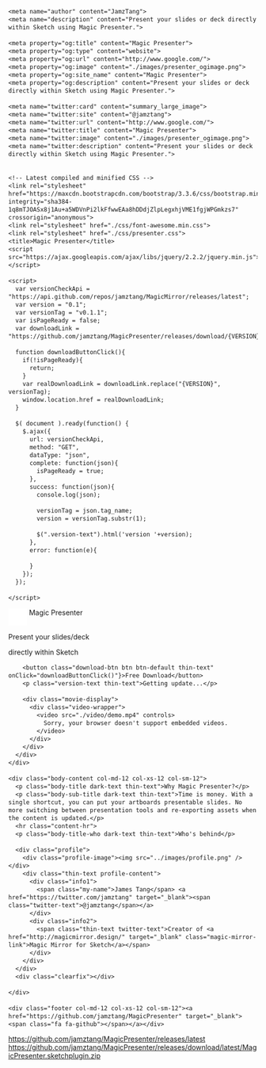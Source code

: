 <!DOCTYPE html>
<html lang="en">
  <head>
    <meta charset="utf-8">
    <meta http-equiv="X-UA-Compatible" content="chrome=1">
    <meta name="viewport" content="width=device-width, initial-scale=1">

    <meta name="author" content="JamzTang">
    <meta name="description" content="Present your slides or deck directly within Sketch using Magic Presenter.">

    <meta property="og:title" content="Magic Presenter">
    <meta property="og:type" content="website">
    <meta property="og:url" content="http://www.google.com/">
    <meta property="og:image" content="./images/presenter_ogimage.png">
    <meta property="og:site_name" content="Magic Presenter">
    <meta property="og:description" content="Present your slides or deck directly within Sketch using Magic Presenter.">

    <meta name="twitter:card" content="summary_large_image">
    <meta name="twitter:site" content="@jamztang">
    <meta name="twitter:url" content="http://www.google.com/">
    <meta name="twitter:title" content="Magic Presenter">
    <meta name="twitter:image" content="./images/presenter_ogimage.png">
    <meta name="twitter:description" content="Present your slides or deck directly within Sketch using Magic Presenter.">

    
    <!-- Latest compiled and minified CSS -->
    <link rel="stylesheet" href="https://maxcdn.bootstrapcdn.com/bootstrap/3.3.6/css/bootstrap.min.css" integrity="sha384-1q8mTJOASx8j1Au+a5WDVnPi2lkFfwwEAa8hDDdjZlpLegxhjVME1fgjWPGmkzs7" crossorigin="anonymous">
    <link rel="stylesheet" href="./css/font-awesome.min.css">
    <link rel="stylesheet" href="./css/presenter.css">
    <title>Magic Presenter</title>
    <script src="https://ajax.googleapis.com/ajax/libs/jquery/2.2.2/jquery.min.js"></script>
    
    <script>
      var versionCheckApi = "https://api.github.com/repos/jamztang/MagicMirror/releases/latest";
      var version = "0.1";
      var versionTag = "v0.1.1";
      var isPageReady = false;
      var downloadLink = "https://github.com/jamztang/MagicPresenter/releases/download/{VERSION}/MagicPresenter.sketchplugin.zip";

      function downloadButtonClick(){
        if(!isPageReady){
          return;
        }
        var realDownloadLink = downloadLink.replace("{VERSION}", versionTag);
        window.location.href = realDownloadLink;
      }

      $( document ).ready(function() {
        $.ajax({
          url: versionCheckApi,
          method: "GET",
          dataType: "json",
          complete: function(json){
            isPageReady = true;
          },
          success: function(json){
            console.log(json);

            versionTag = json.tag_name;
            version = versionTag.substr(1);

            $(".version-text").html('version '+version);
          },
          error: function(e){

          }
        });
      });

    </script>

  </head>
  <body>
    <div class="col-md-12 col-xs-12 col-sm-12 head-section">
      <div class="section-bg"></div>
      <div class="col-md-12 col-xs-12 col-sm-12 header-bar">
        <div class="col-md-9 col-xs-8 col-sm-8">
          <object data="./images/presenter_icon.svg" type="image/svg+xml" align="top">
            <img src="./images/presenter_icon.png" align="top" />
          </object>
          <span class="title-text thin-text">Magic Presenter</span>
        </div>
        <div class="col-md-3 col-xs-4 col-sm-4 pull-right social-icon-container">
          <a href="https://twitter.com/intent/tweet?text=Present your slides or deck directly within Sketch using Magic Presenter <Link>" target="_blank"><span class="fa fa-twitter light-text social-icon"></span></a>
          <a href="http://www.facebook.com/sharer/sharer.php?" target="_blank"><span class="fa fa-facebook light-text social-icon"></span></a>
        </div>
      </div>
      <div class="head-content col-md-12 col-xs-12 col-sm-12">
        <p class="big-title light-text thin-text">Present your slides/deck</p>
        <p class="light-text sub-title thin-text">directly within Sketch</p>

        <button class="download-btn btn btn-default thin-text" onClick="downloadButtonClick()"}>Free Download</button>
        <p class="version-text thin-text">Getting update...</p>

        <div class="movie-display">
          <div class="video-wrapper">
            <video src="./video/demo.mp4" controls>
              Sorry, your browser doesn't support embedded videos.
            </video>
          </div>
        </div>
      </div>
    </div>
    
    <div class="body-content col-md-12 col-xs-12 col-sm-12">
      <p class="body-title dark-text thin-text">Why Magic Presenter?</p>
      <p class="body-sub-title dark-text thin-text">Time is money. With a single shortcut, you can put your artboards presentable slides. No more switching between presentation tools and re-exporting assets when the content is updated.</p>
      <hr class="content-hr">
      <p class="body-title-who dark-text thin-text">Who's behind</p>
      
      <div class="profile">
        <div class="profile-image"><img src="../images/profile.png" /></div>
        <div class="thin-text profile-content">
          <div class="info1">
            <span class="my-name">James Tang</span> <a href="https://twitter.com/jamztang" target="_blank"><span class="twitter-text">@jamztang</span></a>
          </div>
          <div class="info2">
            <span class="thin-text twitter-text">Creator of <a href="http://magicmirror.design/" target="_blank" class="magic-mirror-link">Magic Mirror for Sketch</a></span>
          </div>
        </div>
      </div>
      <div class="clearfix"></div>
    
    </div>

    <div class="footer col-md-12 col-xs-12 col-sm-12"><a href="https://github.com/jamztang/MagicPresenter" target="_blank"><span class="fa fa-github"></span></a></div>

  </body>
</html>

https://github.com/jamztang/MagicPresenter/releases/latest
https://github.com/jamztang/MagicPresenter/releases/download/latest/MagicPresenter.sketchplugin.zip